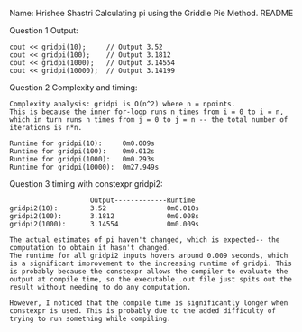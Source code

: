Name: Hrishee Shastri
Calculating pi using the Griddle Pie Method. 
README

Question 1 Output:

    cout << gridpi(10);     // Output 3.52
    cout << gridpi(100);    // Output 3.1812
    cout << gridpi(1000);   // Output 3.14554
    cout << gridpi(10000);  // Output 3.14199



Question 2 Complexity and timing:

    Complexity analysis: gridpi is O(n^2) where n = npoints. 
    This is because the inner for-loop runs n times from i = 0 to i = n, 
    which in turn runs n times from j = 0 to j = n -- the total number of iterations is n*n. 
    
    Runtime for gridpi(10):     0m0.009s
    Runtime for gridpi(100):    0m0.012s
    Runtime for gridpi(1000):   0m0.293s
    Runtime for gridpi(10000):  0m27.949s



Question 3 timing with constexpr gridpi2:

                        Output-------------Runtime
    gridpi2(10):        3.52               0m0.010s           
    gridpi2(100):       3.1812             0m0.008s
    gridpi2(1000):      3.14554            0m0.009s

    The actual estimates of pi haven't changed, which is expected-- the computation to obtain it hasn't changed.
    The runtime for all gridpi2 inputs hovers around 0.009 seconds, which is a significant improvement to the increasing runtime of gridpi. This is probably because the constexpr allows the compiler to evaluate the output at compile time, so the executable .out file just spits out the result without needing to do any computation.

    However, I noticed that the compile time is significantly longer when constexpr is used. This is probably due to the added difficulty of trying to run something while compiling.


